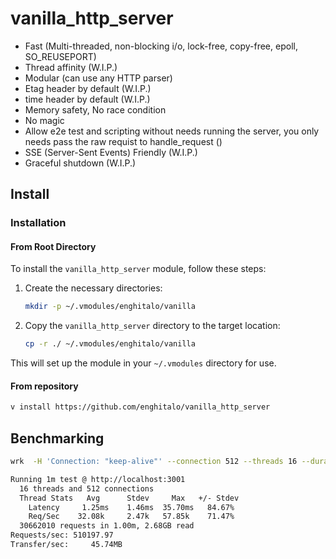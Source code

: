 # vanilla_http_server

- Fast (Multi-threaded, non-blocking i/o, lock-free, copy-free, epoll, SO_REUSEPORT)
- Thread affinity (W.I.P.)
- Modular (can use any HTTP parser)
- Etag header by default (W.I.P.)
- time header by default (W.I.P.)
- Memory safety, No race condition
- No magic
- Allow e2e test and scripting without needs running the server, you only needs pass the raw requist to handle_request ()
- SSE (Server-Sent Events) Friendly (W.I.P.)
- Graceful shutdown (W.I.P.)

## Install

### Installation

#### From Root Directory

To install the `vanilla_http_server` module, follow these steps:

1. Create the necessary directories:

   ```bash
   mkdir -p ~/.vmodules/enghitalo/vanilla
   ```

2. Copy the `vanilla_http_server` directory to the target location:
   ```bash
   cp -r ./ ~/.vmodules/enghitalo/vanilla
   ```

This will set up the module in your `~/.vmodules` directory for use.

#### From repository

```sh
v install https://github.com/enghitalo/vanilla_http_server
```

## Benchmarking

```sh
wrk  -H 'Connection: "keep-alive"' --connection 512 --threads 16 --duration 60s http://localhost:3001
```

```sh
Running 1m test @ http://localhost:3001
  16 threads and 512 connections
  Thread Stats   Avg      Stdev     Max   +/- Stdev
    Latency     1.25ms    1.46ms  35.70ms   84.67%
    Req/Sec    32.08k     2.47k   57.85k    71.47%
  30662010 requests in 1.00m, 2.68GB read
Requests/sec: 510197.97
Transfer/sec:     45.74MB
```

